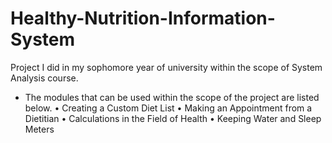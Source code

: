 # Healthy-Nutrition-Information-System


 Project I did in my sophomore year of university within the scope of System Analysis course.

- The modules that can be used within the scope of the project are listed below.
•  Creating a Custom Diet List
•  Making an Appointment from a Dietitian
•  Calculations in the Field of Health
•  Keeping Water and Sleep Meters
